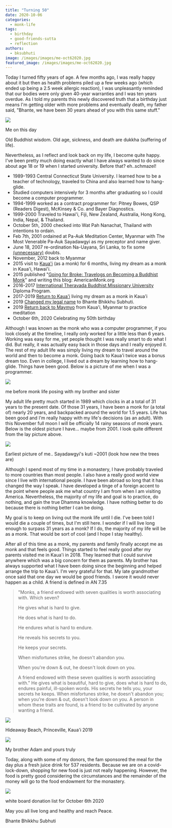 ```yaml
---
title: "Turning 50"
date: 2020-10-06
categories: 
  - monk-life
tags: 
  - birthday
  - good-friends-sutta
  - reflection
authors: 
  - bksubhuti
image: /images/images/me-oct62020.jpg
featured_image: /images/images/me-oct62020.jpg
---
```


Today I turned fifty years of age. A few months ago, I was really happy about it but then as health problems piled up a few weeks ago (which ended up being a 2.5 week allergic reaction), I was unpleasantly reminded that our bodies were only given 40-year warranties and I was ten years overdue. As I told my parents this newly discovered truth that a birthday just means I'm getting older with more problems and eventually death, my father said, "Bhante, we have been 30 years ahead of you with this same stuff."

![](/images/me-oct62020-1024x768.jpg)

Me on this day

Old Buddhist wisdom. Old age, sickness, and death are dukkha (suffering of life).

Nevertheless, as I reflect and look back on my life, I become quite happy. I've been pretty much doing exactly what I have always wanted to do since about age 18 or 19 when I started university. Before that? eh..schmazel!

- 1989-1993 Central Connecticut State University. I learned how to be a teacher of technology, traveled to China and also learned how to hang-glide.
- Studied computers intensively for 3 months after graduating so I could become a computer programmer.
- 1994-1999 worked as a contract programmer for: Pitney Bowes, QSP (Readers Digest), McKinsey & Co. and Bayer Diagnostics.
- 1999-2000 Traveled to Hawai'i, Fiji, New Zealand, Australia, Hong Kong, India, Nepal, & Thailand.
- October 5th, 2000 checked into Wat Pah Nanachat, Thailand with intentions to ordain.
- Feb 7th, 2001 ordained at Pa-Auk Meditation Center, Myanmar with The Most Venerable Pa-Auk Sayadawgyi as my preceptor and name giver.
- June 18, 2007 re-ordination Na-Uayana, Sri Lanka, to fix some [(unnecessary)](https://americanmonk.org/why-i-ordained-twice/) doubts.
- November, 2012 back to Myanmar
- 2015 visit to [Kaua'i](https://americanmonk.org/our-kuti-in-kilauea-kauai-%ef%bb%bf/) (as a monk) for 6 months, living my dream as a monk in Kaua'i, Hawai'i.
- 2015 published "[Going for Broke: Travelogs on Becoming a Buddhist Monk](https://americanmonk.org/book-going-for-broke/)" and writing this blog: AmericanMonk.org
- 2016-2017 [International Theravada Buddhist Missionary University](https://americanmonk.org/itbmu-pics-i-leave-tonight/) Diploma Program.
- 2017-2019 [Return to Kaua'i](https://americanmonk.org/category/kauai/) living my dream as a monk in Kaua'i
- 2019 [Changed my legal name](https://americanmonk.org/legal-name-change/) to Bhante Bhikkhu Subhuti.
- 2019 [Return back to Maymyo](https://americanmonk.org/on-the-way-back-home/) from Kaua'i, Myanmar to practice meditation
- October 6th, 2020 Celebrating my 50th birthday

Although I was known as the monk who was a computer programmer, if you look closely at the timeline, I really only worked for a little less than 6 years. Working was easy for me, yet people thought I was really smart to do what I did. But really, it was actually easy back in those days and I really enjoyed it. The rest of my adult life was simply living my dream to travel around the world and then to become a monk. Going back to Kaua'i twice was a bonus dream too. Even in college, I lived out a dream by learning how to hang-glide. Things have been good. Below is a picture of me when I was a programmer.

![](/images/me-before-monk.jpg)

me before monk life posing with my brother and sister

My adult life pretty much started in 1989 which clocks in at a total of 31 years to the present date. Of those 31 years, I have been a monk for (a total of) nearly 20 years, and backpacked around the world for 1.5 years. Life has been good and I'm really happy with my life's decisions (as an adult). With this November full moon I will be officially 14 rainy seasons of monk years. Below is the oldest picture I have... maybe from 2001. I look quite different from the lay picture above.

![](/images/me-earliest.jpg)

Earliest picture of me.. Sayadawgyi's kuti ~2001 (look how new the trees are)

Although I spend most of my time in a monastery, I have probably traveled to more countries than most people. I also have a really good world view since I live with international people. I have been abroad so long that it has changed the way I speak. I have developed a tinge of a foreign accent to the point where people ask me what country I am from when I am visiting America. Nevertheless, the majority of my life and goal is to practice, do nothing, and gain the true Dhamma knowledge. I have nothing better to do because there is nothing better I can be doing.

My goal is to keep on living out the monk life until I die. I've been told I would die a couple of times, but I'm still here. I wonder if I will live long enough to surpass 31 years as a monk? If I do, the majority of my life will be as a monk. That would be sort of cool (and I hope I stay healthy).

After all of this time as a monk, my parents and family finally accept me as monk and that feels good. Things started to feel really good after my parents visited me in Kaua'i in 2018. They learned that I could survive anywhere which was a big concern for them as parents. My brother has always supported what I have been doing since the beginning and helped arrange the trip to Kaua'i. I'm very grateful for that. My late grandmother once said that one day we would be good friends. I swore it would never happen as a child. A friend is defined in AN 7.35

> "Monks, a friend endowed with seven qualities is worth associating with. Which seven?
> 
> He gives what is hard to give.
> 
> He does what is hard to do.
> 
> He endures what is hard to endure.
> 
> He reveals his secrets to you.
> 
> He keeps your secrets.
> 
> When misfortunes strike, he doesn't abandon you.
> 
> When you're down & out, he doesn't look down on you.
> 
> A friend endowed with these seven qualities is worth associating with." He gives what is beautiful, hard to give, does what is hard to do, endures painful, ill-spoken words. His secrets he tells you, your secrets he keeps. When misfortunes strike, he doesn't abandon you; when you're down & out, doesn't look down on you. A person in whom these traits are found, is a friend to be cultivated by anyone wanting a friend.

![](/images/IMG_20190403_182709-1024x768.jpg)

Hideaway Beach, Princeville, Kaua'i 2019

![](/images/adam-and-me.jpg)

My brother Adam and yours truly

Today, along with some of my donors, the fam sponsored the meal for the day plus a fresh juice drink for 537 residents. Because we are on a covid-lock-down, shopping for new food is just not really happening. However, the food is pretty good considering the circumstances and the remainder of the money will go to the food endowment for the monastery.

![](/images/oct6dana-2020board2-1024x768.jpg)

white board donation list for October 6th 2020

May you all live long and healthy and reach Peace.

Bhante Bhikkhu Subhuti